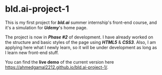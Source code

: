 # bld.ai-project-1
This is my first project for ***bld.ai*** summer internship's front-end course, and it's a simulation for ***Udemy***'s home page.

The project is now in ***Phase #2*** of development.
I have already worked on the structure and basic styles of the page using ***HTML5*** & ***CSS3***. Also, I am applying here what I newly learn, so it will be under
development as long as I learn new front-end stuff. 

You can find the **live demo** of the current version here https://ahmedgamal2212.github.io/bld.ai-project-1/.
